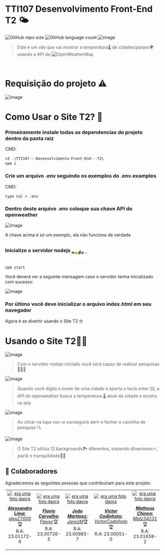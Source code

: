 <h1>TTI107 Desenvolvimento Front-End T2 🌤️</h1>

![GitHub repo size](https://img.shields.io/github/repo-size/JamizM/TTI107---Desenvolvimento-Front-End---T2?style=for-the-badge)
![GitHub language count](https://img.shields.io/github/languages/count/JamizM/TTI107---Desenvolvimento-Front-End---T2?style=for-the-badge)
![image](https://github.com/JamizM/TTI107---Desenvolvimento-Front-End---T2/assets/78627928/2231568f-e161-4a51-bb0b-0887a9d13f64)
<br>


> Este é um site que vai mostrar a temperatura🌡️ de cidades/paises🌍 usando a API do <img src="https://openweathermap.org/themes/openweathermap/assets/img/logo_white_cropped.png" alt="OpenWeatherMap" width="85"/><br>
>  
<br>

<h1>Requisição do projeto ⚠️</h1>

![image](https://github.com/JamizM/TTI107---Desenvolvimento-Front-End---T2/assets/78627928/78822bd6-3eba-4180-b46d-c4144134ef4e)

<h1>Como Usar o Site T2? 🤔</h1>
<h3>Primeiramente instale todas as dependencias do projeto dentro da pasta raiz</h3>
CMD: 

```
cd .\TTI107---Desenvolvimento-Front-End---T2\
npm i
```
<h3>Crie um arquivo .env seguindo os exemplos do .env.examples</h3>
CMD: 

```
type nul > .env
```

<h3>Dentro deste arquivo .env coloque sua chave API do openweather</h3>

![image](https://github.com/JamizM/TTI107---Desenvolvimento-Front-End---T2/assets/78627928/81f6b49d-eaba-4665-b64c-fc9979eef6d3)
<p>A chave acima é só um exemplo, ela não funciona de verdade</p>

<h3>Inicialize o servidor nodejs 
 <a href="https://nodejs.org" target="_blank" rel="noreferrer"> 
  <img align="middle" src="https://raw.githubusercontent.com/devicons/devicon/master/icons/nodejs/nodejs-original-wordmark.svg" alt="nodejs" width="50" height="50"/> 
 </a>
</h3>

```
npm start
```
<p>Você deverá ver a seguinte mensagem caso o servidor tenha inicializado com sucesso:</p>

![image](https://github.com/JamizM/TTI107---Desenvolvimento-Front-End---T2/assets/78627928/0024f3e6-4e7e-43b7-9ca4-309bb4d0c38e)

<h3>Por último você deve inicializar o arquivo index.html em seu navegador</h3>
<p>Agora é se divertir usando o Site T2 🤓</p>

<h1>Usando o Site T2🤳🏼</h1>

![image](https://github.com/JamizM/TTI107---Desenvolvimento-Front-End---T2/assets/78627928/8a2dd3e7-fcb8-4dcb-85f6-480c39e06a03)

> Com o servidor nodejs iniciado você será capaz de realizar pesquisas 🤏🏼😎

![image](https://github.com/JamizM/TTI107---Desenvolvimento-Front-End---T2/assets/78627928/8933293a-84bd-476d-8e5a-a9228d827607)

> Quando você digita o nome de uma cidade e aperta a tecla enter ⌨️, a API do openweather busca a temperatura 🌡️ atual da cidade e mostra na tela

![image](https://github.com/JamizM/TTI107---Desenvolvimento-Front-End---T2/assets/78627928/f78ebc21-77ec-414a-90fd-d2a0d94f2157)
> Ao clicar na lupa voc~e conseguirá abrir e fechar a caixinha de pesquisa 🔍
>

![image](https://github.com/JamizM/TTI107---Desenvolvimento-Front-End---T2/assets/78627928/3ec0c33e-2635-4329-be62-e00a085158ae)
> O Site T2 utiliza 12 backgrounds🏞️ diferentes, trazendo dinamismo♾️, paz☮️ e tranquilidade🧘🏼
>

## 🤝 Colaboradores

Agradecemos às seguintes pessoas que contribuíram para este projeto:
<table>
  <tr>
    <td align="center">
      <a href="#">
        <img src="https://avatars.githubusercontent.com/u/78627928?v=4" width="100px;" alt="era uma foto daora"/><br>
        <sub>
          <p><b><i>Alessandro Lima:</i></b> <a href="https://github.com/alexZ7000"><i>alexZ7000</i></a>🏆<br>R.A: 23.01172-6</p>
        </sub>
      </a>
    </td>
      <td align="center">
      <a href="#">
        <img src="https://avatars.githubusercontent.com/u/124106382?v=4" width="100px;" alt="era uma foto daora"/><br>
        <sub>
          <p><b><i>Flavio Carvalho:</i></b> <a href="https://github.com/Flavsc"><i>Flavsc</i></a>🏆<br>R.A: 23.00726-5</p>
        </sub>
      </a>
    </td>
        <td align="center">
      <a href="#">
        <img src="https://avatars.githubusercontent.com/u/133376282?v=4" width="100px;" alt="era uma foto daora"/><br>
        <sub>
          <p><b><i>João Martinez:</i></b> <a href="https://github.com/JamizM"><i>JamizM</i></a>🏆<br>R.A: 23.00983-7</p>
        </sub>
      </a>
    </td>
    <td align="center">
      <a href="#">
        <img src="https://avatars.githubusercontent.com/u/133376215?v=4" width="100px;" alt="era uma foto daora"/><br>
        <sub>
          <p><b><i>Victor Codinhoto:</i></b> <a href="https://github.com/VictorCodinhoto"><i>VictorCodinhoto</i></a>🏆<br>R.A: 23.00051-0</p>
        </sub>
      </a>
    </td>
    <td align="center">
      <a href="#">
        <img src="https://avatars.githubusercontent.com/u/126502239?v=4" width="100px;" alt="era uma foto daora"/><br>
        <sub>
          <p><b><i>Matheus Chinen:</i></b> <a href="https://github.com/Matz34231"><i>Matz34231</i></a>🏆<br>R.A: 23.01658-2</p>
        </sub>
      </a>
    </td>
  </tr>
</table>
